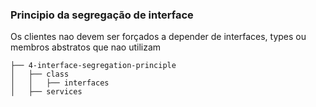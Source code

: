### Principio da segregação de interface

Os clientes nao devem ser forçados a depender de interfaces, types ou membros
abstratos que nao utilizam

```
├── 4-interface-segregation-principle
│   ├── class
│   │   ├── interfaces
│   ├── services
```